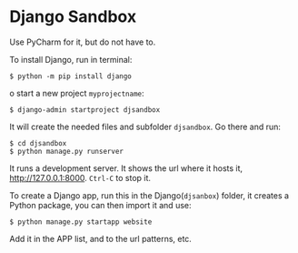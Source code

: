 # Django Sandbox

Use PyCharm for it, but do not have to.


To install Django, run in terminal:

    $ python -m pip install django

o start a new project `myprojectname`:

    $ django-admin startproject djsandbox

It will create the needed files and subfolder `djsandbox`. Go there and run:

    $ cd djsandbox
    $ python manage.py runserver

It runs a development server. It shows the url where it hosts it, http://127.0.0.1:8000. `Ctrl-C` to stop it.

To create a Django app, run this in the Django(`djsanbox`) folder, it creates a Python package,
you can then import it and use:

    $ python manage.py startapp website

Add it in the APP list, and to the url patterns, etc.
